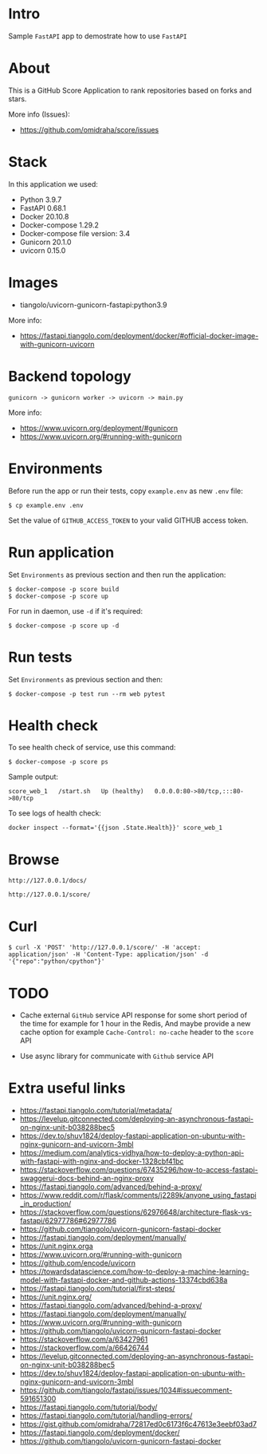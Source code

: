 Intro
=====

Sample `FastAPI` app to demostrate how to use `FastAPI`


About
=====
This is a GitHub Score Application to rank repositories based on forks and stars.

More info (Issues):

* https://github.com/omidraha/score/issues

Stack
=====

In this application we used:

* Python 3.9.7
* FastAPI 0.68.1
* Docker 20.10.8
* Docker-compose 1.29.2
* Docker-compose file version: 3.4
* Gunicorn 20.1.0
* uvicorn 0.15.0

Images
======

* tiangolo/uvicorn-gunicorn-fastapi:python3.9

More info:

* https://fastapi.tiangolo.com/deployment/docker/#official-docker-image-with-gunicorn-uvicorn

Backend topology
=================

```
gunicorn -> gunicorn worker -> uvicorn -> main.py
```

More info:

* https://www.uvicorn.org/deployment/#gunicorn
* https://www.uvicorn.org/#running-with-gunicorn


Environments
============

Before run the app or run their tests, copy `example.env` as new `.env` file: 

```
$ cp example.env .env
```

Set the value of `GITHUB_ACCESS_TOKEN` to your valid GITHUB access token.

Run application
===============

Set `Environments` as previous section and then run the application:

```
$ docker-compose -p score build
$ docker-compose -p score up
```

For run in daemon, use `-d` if it's required:

```
$ docker-compose -p score up -d
```


Run tests
=========

Set `Environments` as previous section and then:

```
$ docker-compose -p test run --rm web pytest
```


Health check
============

To see health check of service, use this command:

```
$ docker-compose -p score ps
```

Sample output:

```
score_web_1   /start.sh   Up (healthy)   0.0.0.0:80->80/tcp,:::80->80/tcp
```

To see logs of health check:

```
docker inspect --format='{{json .State.Health}}' score_web_1
```


Browse
======

    http://127.0.0.1/docs/

    http://127.0.0.1/score/


Curl
====

```
$ curl -X 'POST' 'http://127.0.0.1/score/' -H 'accept: application/json' -H 'Content-Type: application/json' -d '{"repo":"python/cpython"}'
```

TODO
====

* Cache external `GitHub` service API response for some short period of the time for example for 1 hour in the Redis,
    And maybe provide a new cache option for example `Cache-Control: no-cache` header to the `score` API

* Use async library for communicate with `Github` service API 


Extra useful links
==================


* https://fastapi.tiangolo.com/tutorial/metadata/
* https://levelup.gitconnected.com/deploying-an-asynchronous-fastapi-on-nginx-unit-b038288bec5
* https://dev.to/shuv1824/deploy-fastapi-application-on-ubuntu-with-nginx-gunicorn-and-uvicorn-3mbl
* https://medium.com/analytics-vidhya/how-to-deploy-a-python-api-with-fastapi-with-nginx-and-docker-1328cbf41bc
* https://stackoverflow.com/questions/67435296/how-to-access-fastapi-swaggerui-docs-behind-an-nginx-proxy
* https://fastapi.tiangolo.com/advanced/behind-a-proxy/
* https://www.reddit.com/r/flask/comments/j2289k/anyone_using_fastapi_in_production/
* https://stackoverflow.com/questions/62976648/architecture-flask-vs-fastapi/62977786#62977786
* https://github.com/tiangolo/uvicorn-gunicorn-fastapi-docker
* https://fastapi.tiangolo.com/deployment/manually/
* https://unit.nginx.orga
* https://www.uvicorn.org/#running-with-gunicorn
* https://github.com/encode/uvicorn
* https://towardsdatascience.com/how-to-deploy-a-machine-learning-model-with-fastapi-docker-and-github-actions-13374cbd638a
* https://fastapi.tiangolo.com/tutorial/first-steps/
* https://unit.nginx.org/
* https://fastapi.tiangolo.com/advanced/behind-a-proxy/
* https://fastapi.tiangolo.com/deployment/manually/
* https://www.uvicorn.org/#running-with-gunicorn
* https://github.com/tiangolo/uvicorn-gunicorn-fastapi-docker
* https://stackoverflow.com/a/63427961
* https://stackoverflow.com/a/66426744
* https://levelup.gitconnected.com/deploying-an-asynchronous-fastapi-on-nginx-unit-b038288bec5
* https://dev.to/shuv1824/deploy-fastapi-application-on-ubuntu-with-nginx-gunicorn-and-uvicorn-3mbl
* https://github.com/tiangolo/fastapi/issues/1034#issuecomment-591651300
* https://fastapi.tiangolo.com/tutorial/body/
* https://fastapi.tiangolo.com/tutorial/handling-errors/
* https://gist.github.com/omidraha/72817ed0c6173f6c47613e3eebf03ad7
* https://fastapi.tiangolo.com/deployment/docker/
* https://github.com/tiangolo/uvicorn-gunicorn-fastapi-docker
